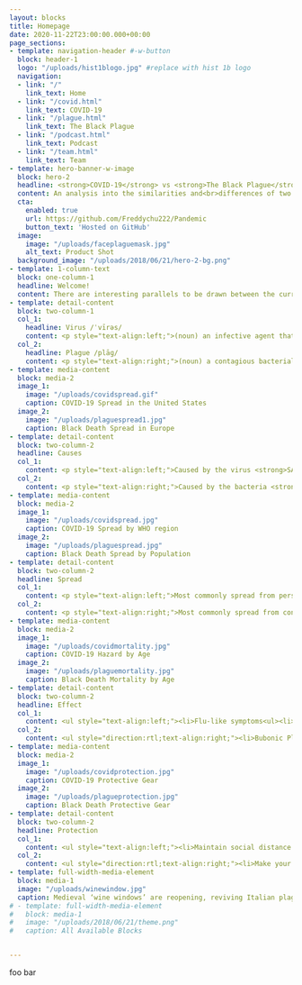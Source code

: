 ```yaml
---
layout: blocks
title: Homepage
date: 2020-11-22T23:00:00.000+00:00
page_sections:
- template: navigation-header #-w-button
  block: header-1
  logo: "/uploads/hist1blogo.jpg" #replace with hist 1b logo
  navigation:
  - link: "/"
    link_text: Home
  - link: "/covid.html" 
    link_text: COVID-19
  - link: "/plague.html"
    link_text: The Black Plague
  - link: "/podcast.html"
    link_text: Podcast
  - link: "/team.html"
    link_text: Team
- template: hero-banner-w-image
  block: hero-2
  headline: <strong>COVID-19</strong> vs <strong>The Black Plague</strong> 
  content: An analysis into the similarities and<br>differences of two widespread diseases. 
  cta:
    enabled: true
    url: https://github.com/Freddychu222/Pandemic
    button_text: 'Hosted on GitHub'
  image:
    image: "/uploads/faceplaguemask.jpg"
    alt_text: Product Shot
  background_image: "/uploads/2018/06/21/hero-2-bg.png"
- template: 1-column-text
  block: one-column-1
  headline: Welcome! 
  content: There are interesting parallels to be drawn between the current pandemic of COVID-19 and the spread of the black death. Using a side-by-side comparison, this website hopes to offer a better insight into the spread of diseases and their effects. 
- template: detail-content
  block: two-column-1
  col_1: 
    headline: Virus /ˈvīrəs/
    content: <p style="text-align:left;">(noun) an infective agent that typically consists of a nucleic acid molecule in a protein coat, is too small to be seen by light microscopy, and is able to multiply only within the living cells of a host.</p>
  col_2:
    headline: Plague /plāɡ/
    content: <p style="text-align:right;">(noun) a contagious bacterial disease characterized by fever and delirium, typically with the formation of buboes (bubonic plague) and sometimes infection of the lungs (pneumonic plague).</p>
- template: media-content
  block: media-2
  image_1: 
    image: "/uploads/covidspread.gif"
    caption: COVID-19 Spread in the United States
  image_2: 
    image: "/uploads/plaguespread1.jpg"
    caption: Black Death Spread in Europe
- template: detail-content
  block: two-column-2
  headline: Causes
  col_1: 
    content: <p style="text-align:left;">Caused by the virus <strong>SARS-CoV-2</strong></p>
  col_2:
    content: <p style="text-align:right;">Caused by the bacteria <strong>Yersinia pestis</strong></p>
- template: media-content
  block: media-2
  image_1: 
    image: "/uploads/covidspread.jpg"
    caption: COVID-19 Spread by WHO region 
  image_2: 
    image: "/uploads/plaguespread.jpg"
    caption: Black Death Spread by Population
- template: detail-content
  block: two-column-2
  headline: Spread
  col_1: 
    content: <p style="text-align:left;">Most commonly spread from person-to-person by inhalation of respiratory droplets into the lungs. Based on current transmission rates, the virus is spreading easily and sustainably between people. Estimations place its infectivity between the flu and measles. Risk of animal to human transmission is considered to be very low.</p>
  col_2:
    content: <p style="text-align:right;">Most commonly spread from contaminated/infected animals. People were bitten by infected fleas (fleas get it from infected rodents) and came into contact with contaminated animal tissue. In some cases, humans who have developed pneumonic plague can transmit the plague in an aerosol form through cough droplets, but this was much rarer.</p>
- template: media-content
  block: media-2
  image_1: 
    image: "/uploads/covidmortality.jpg"
    caption: COVID-19 Hazard by Age
  image_2: 
    image: "/uploads/plaguemortality.jpg"
    caption: Black Death Mortality by Age 
- template: detail-content
  block: two-column-2
  headline: Effect
  col_1: 
    content: <ul style="text-align:left;"><li>Flu-like symptoms<ul><li>Fever/Chills<li>Cough<li>Fatigue<li>Muscle/Body Aches<li>Headaches</ul><li>Sore Throat, Cough<li>Congestion/Runny Nose<li>Nausea/Vomiting<li>Diarrhea<li>Shortness of Breath/Difficulty Breathing<li>Loss of taste/smell</ul>
  col_2:
    content: <ul style="direction:rtl;text-align:right;"><li>Bubonic Plague<ul><li>Flu-like symptoms + swollen lymph nodes (buboes)<li>Results from being bitten by infected fleas</ul><li>Septicemic Plague<ul><li>Flu-like symptoms + abdominal pain + internal bleeding + tissue death<li>Results from untreated bubonic plague or handling infected animals</ul><li>Pneumonic Plague<ul><li>Flu-like symptoms + severe pneumonia<li>Results from inhaling infected droplets from infected individuals or when untreated plague spreads to lungs<li>Only form of plague that can spread person-person</ul></ul>
- template: media-content
  block: media-2
  image_1: 
    image: "/uploads/covidprotection.jpg"
    caption: COVID-19 Protective Gear
  image_2: 
    image: "/uploads/plagueprotection.jpg"
    caption: Black Death Protective Gear
- template: detail-content
  block: two-column-2
  headline: Protection
  col_1: 
    content: <ul style="text-align:left;"><li>Maintain social distance (at least 6ft)<li>Wash your hands with soap and water or with 60%+ alcohol hand sanitizer<li>Clean and disinfect potentially contaminated surfaces<li>Wear a mask</ul>
  col_2:
    content: <ul style="direction:rtl;text-align:right;"><li>Make your home and outbuildings rodent-proof<li>Wear gloves when handling potentially infected animals<li>Wear insect repellent to keep rodent fleas away, DEET + Permethrin containing products are effective repellents<li>Keep fleas off your pets<li>Because of lack of individuals infected with pneumonic plague, most don’t have to worry about measure to prevent  human to human transmission</ul>
- template: full-width-media-element
  block: media-1
  image: "/uploads/winewindow.jpg"
  caption: Medieval ‘wine windows’ are reopening, reviving Italian plague tradition.
# - template: full-width-media-element
#   block: media-1
#   image: "/uploads/2018/06/21/theme.png"
#   caption: All Available Blocks


---
```

foo bar